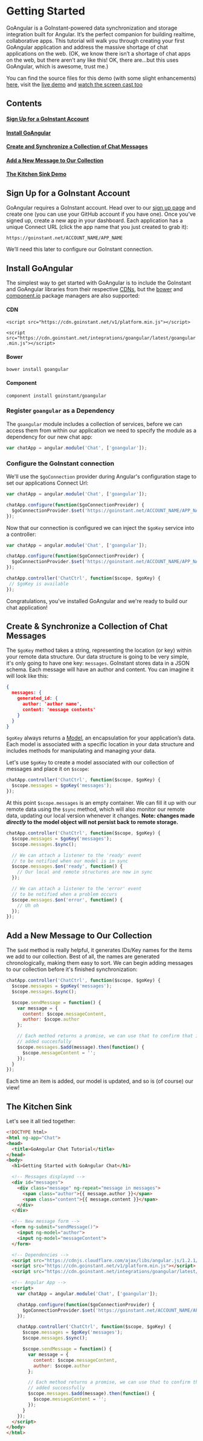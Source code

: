 # Getting Started

GoAngular is a GoInstant-powered data synchronization and storage integration built for Angular. It’s the perfect companion for building realtime, collaborative apps. This tutorial will walk you through creating your first GoAngular application and address the massive shortage of chat applications on the web. (OK, we know there isn’t a shortage of chat apps on the web, but there aren’t any like this! OK, there are...but this uses GoAngular, which is awesome, trust me.)

You can find the source files for this demo (with some slight enhancements) [here](https://github.com/mattcreager/goangular-chat-example), visit the [live demo](http://goangular-chat-example.herokuapp.com/) and [watch the screen cast too](http://www.youtube.com/watch?v=u2jCgJG-zSo)

##  Contents

#### [Sign Up for a GoInstant Account](#sign-up-for-a-goinstant-account)
#### [Install GoAngular](#install-goangular)
#### [Create and Synchronize a Collection of Chat Messages](#create-&-synchronize-a-collection-of-chat-messages)
#### [Add a New Message to Our Collection](#add-a-new-message-to-our-collection)
#### [The Kitchen Sink Demo](#the-kitchen-sink-demo)

## Sign Up for a GoInstant Account

GoAngular requires a GoInstant account. Head over to our [sign up page](https://goinstant.com/signup) and create one (you can use your GitHub account if you have one). Once you’ve signed up, create a new app in your dashboard. Each application has a unique Connect URL (click the app name that you just created to grab it):

`https://goinstant.net/ACCOUNT_NAME/APP_NAME`

We’ll need this later to configure our GoInstant connection.

## Install GoAngular

The simplest way to get started with GoAngular is to include the GoInstant and GoAngular libraries from their respective [CDNs](https://cdn.goinstant.net/), but the [bower](http://bower.io/) and [component.io](http://component.io/) package managers are also supported:

#### CDN

```<script src="https://cdn.goinstant.net/v1/platform.min.js"></script>```

```<script src="https://cdn.goinstant.net/integrations/goangular/latest/goangular.min.js"></script>```

#### Bower

`bower install goangular`

#### Component

`component install goinstant/goangular`

### Register `goangular` as a Dependency

The `goangular` module includes a collection of services, before we can access them from within our application we need to specify the module as a dependency for our new chat app:

```js
var chatApp = angular.module('Chat', ['goangular']);
```

### Configure the GoInstant connection

We'll use the `$goConnection` provider during Angular's configuration stage to set our applications Connect Url:

```js
var chatApp = angular.module('Chat', ['goangular']);

chatApp.configure(function($goConnectionProvider) {
  $goConnectionProvider.$set('https://goinstant.net/ACCOUNT_NAME/APP_NAME');
});
```

Now that our connection is configured we can inject the `$goKey` service into a controller:

```js
var chatApp = angular.module('Chat', ['goangular']);

chatApp.configure(function($goConnectionProvider) {
  $goConnectionProvider.$set('https://goinstant.net/ACCOUNT_NAME/APP_NAME');
});

chatApp.controller('ChatCtrl', function($scope, $goKey) {
 // $goKey is available
});
```

Congratulations, you've installed GoAngular and we're ready to build our chat application!

## Create & Synchronize a Collection of Chat Messages

The `$goKey` method takes a string, representing the location (or key) within your remote data structure. Our data structure is going to be very simple, it's only going to have one key: `messages`. GoInstant stores data in a JSON schema. Each message will have an author and content. You can imagine it will look like this:

```json
{
  messages: {
    generated_id: {
      author: 'author name',
      content: 'message contents'
    }
  }
}
```

`$goKey` always returns a [Model](./model/index.md), an encapsulation for your application’s data. Each model is associated with a specific location in your data structure and includes methods for manipulating and managing your data.

Let's use `$goKey` to create a model associated with our collection of messages and place it on `$scope`:

```js
chatApp.controller('ChatCtrl', function($scope, $goKey) {
  $scope.messages = $goKey('messages');
});
```

At this point `$scope.messages` is an empty container. We can fill it up with our remote data using the `$sync` method, which will also monitor our remote data, updating our local version whenever it changes. **Note: changes made *directly* to the model object will not persist back to remote storage.**

```js
chatApp.controller('ChatCtrl', function($scope, $goKey) {
  $scope.messages = $goKey('messages');
  $scope.messages.$sync();

  // We can attach a listener to the 'ready' event
  // to be notified when our model is in sync
  $scope.messages.$on('ready', function() {
    // Our local and remote structures are now in sync
  });

  // We can attach a listener to the 'error' event
  // to be notified when a problem occurs
  $scope.messages.$on('error', function() {
    // Uh oh
  });
});
```

## Add a New Message to Our Collection

The `$add` method is really helpful, it generates IDs/Key names for the items we add to our collection. Best of all, the names are generated chronologically, making them easy to sort. We can begin adding messages to our collection before it's finished synchronization:

```js
chatApp.controller('ChatCtrl', function($scope, $goKey) {
  $scope.messages = $goKey('messages');
  $scope.messages.$sync();

  $scope.sendMessage = function() {
    var message = {
      content: $scope.messageContent,
      author: $scope.author
    };

    // Each method returns a promise, we can use that to confirm that item was
    // added succesfully
    $scope.messages.$add(message).then(function() {
      $scope.messageContent = '';
    });
  }
});
```

Each time an item is added, our model is updated, and so is (of course) our view!

## The Kitchen Sink

Let's see it all tied together:

```html
<!DOCTYPE html>
<html ng-app="Chat">
<head>
  <title>GoAngular Chat Tutorial</title>
</head>
<body>
  <h1>Getting Started with GoAngular Chat</h1>

  <!-- Messages displayed -->
  <div id="messages">
    <div class="message" ng-repeat="message in messages">
      <span class="author">{{ message.author }}</span>
      <span class="content">{{ message.content }}</span>
    </div>
  </div>

  <!-- New message form -->
  <form ng-submit="sendMessage()">
    <input ng-model="author">
    <input ng-model="messageContent">
  </form>

  <!-- Dependencies -->
  <script src="https://cdnjs.cloudflare.com/ajax/libs/angular.js/1.2.1/angular.min.js"></script>
  <script src="https://cdn.goinstant.net/v1/platform.min.js"></script>
  <script src="https://cdn.goinstant.net/integrations/goangular/latest/goangular.min.js"></script>

  <!-- Angular App -->
  <script>
    var chatApp = angular.module('Chat', ['goangular']);

    chatApp.configure(function($goConnectionProvider) {
      $goConnectionProvider.$set('https://goinstant.net/ACCOUNT_NAME/APP_NAME');
    });

    chatApp.controller('ChatCtrl', function($scope, $goKey) {
      $scope.messages = $goKey('messages');
      $scope.messages.$sync();

      $scope.sendMessage = function() {
        var message = {
          content: $scope.messageContent,
          author: $scope.author
        };

        // Each method returns a promise, we can use that to confirm that item was
        // added successfully
        $scope.messages.$add(message).then(function() {
          $scope.messageContent = '';
        });
      }
    });
  </script>
</body>
</html>
```